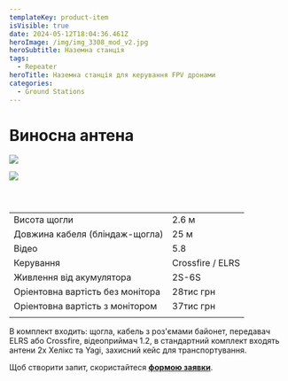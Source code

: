 ```yaml
---
templateKey: product-item
isVisible: true
date: 2024-05-12T18:04:36.461Z
heroImage: /img/img_3308_mod_v2.jpg
heroSubtitle: Наземна станція
tags:
  - Repeater
heroTitle: Наземна станція для керування FPV дронами
categories:
  - Ground Stations
---
```

# Виносна антена

![](/img/img_3670_v2.jpg)

![](/img/img_3660.jpg)

![]()

![]()

![]()

|                                  |                  |
| -------------------------------- | ---------------- |
| Висота щогли                     | 2.6 м            |
| Довжина кабеля (бліндаж-щогла)   | 25 м             |
| Відео                            | 5.8              |
| Керування                        | Crossfire / ELRS |
| Живлення від акумулятора         | 2S-6S            |
| Оріентовна вартість без монітора | 28тис грн        |
| Оріентовна вартість з монітором  | 37тис грн        |
|                                  |                  |

В комплект входить:
щогла, кабель з роз'ємами байонет,
передавач ELRS або Crossfire,
відеоприймач 1.2,
в стандартний комплект входять антени 2х Хелікс та Yagi, 
захисний кейс для транспортування. 


Щоб створити запит, скористайтеся <a href="https://docs.google.com/forms/d/1TCApMWtctqZN7LEEKFTjVBQc5R3FQGf2tWWAGfGwWSU" target="_blank" rel="noopener noreferrer">**формою заявки**</a>.
